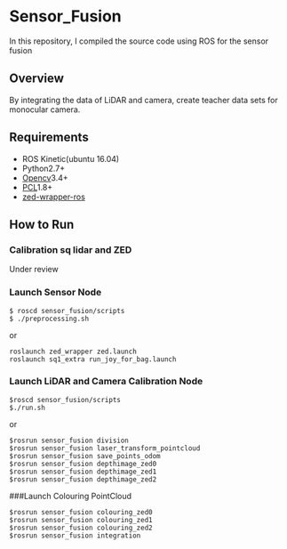# Sensor_Fusion
In this repository, I compiled the source code using ROS for the sensor fusion

## Overview
By integrating the data of LiDAR and camera, create teacher data sets for monocular camera.

## Requirements
- ROS Kinetic(ubuntu 16.04)
- Python2.7+
- [Opencv](https://opencv.org/)3.4+
- [PCL](https://pointcloud.org/)1.8+
- [zed-wrapper-ros](http://wiki.ros.org/zed-ros-wrapper)

## How to Run
### Calibration sq lidar and ZED
Under review

### Launch Sensor Node
```
$ roscd sensor_fusion/scripts
$ ./preprocessing.sh
```
or
```
roslaunch zed_wrapper zed.launch
roslaunch sq1_extra run_joy_for_bag.launch
```

### Launch LiDAR and Camera Calibration Node
```
$roscd sensor_fusion/scripts
$./run.sh
```
or
```
$rosrun sensor_fusion division
$rosrun sensor_fusion laser_transform_pointcloud
$rosrun sensor_fusion save_points_odom
$rosrun sensor_fusion depthimage_zed0
$rosrun sensor_fusion depthimage_zed1
$rosrun sensor_fusion depthimage_zed2
```

###Launch Colouring PointCloud
```
$rosrun sensor_fusion colouring_zed0
$rosrun sensor_fusion colouring_zed1
$rosrun sensor_fusion colouring_zed2
$rosrun sensor_fusion integration
```
